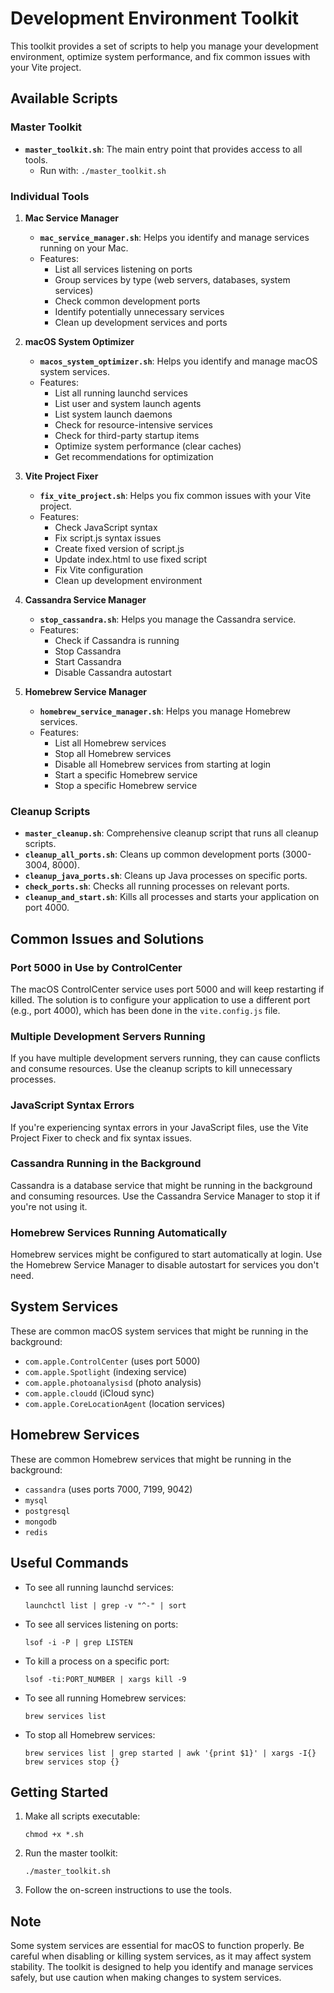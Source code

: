 # Development Environment Toolkit

This toolkit provides a set of scripts to help you manage your development environment, optimize system performance, and fix common issues with your Vite project.

## Available Scripts

### Master Toolkit

- **`master_toolkit.sh`**: The main entry point that provides access to all tools.
  - Run with: `./master_toolkit.sh`

### Individual Tools

1. **Mac Service Manager**
   - **`mac_service_manager.sh`**: Helps you identify and manage services running on your Mac.
   - Features:
     - List all services listening on ports
     - Group services by type (web servers, databases, system services)
     - Check common development ports
     - Identify potentially unnecessary services
     - Clean up development services and ports

2. **macOS System Optimizer**
   - **`macos_system_optimizer.sh`**: Helps you identify and manage macOS system services.
   - Features:
     - List all running launchd services
     - List user and system launch agents
     - List system launch daemons
     - Check for resource-intensive services
     - Check for third-party startup items
     - Optimize system performance (clear caches)
     - Get recommendations for optimization

3. **Vite Project Fixer**
   - **`fix_vite_project.sh`**: Helps you fix common issues with your Vite project.
   - Features:
     - Check JavaScript syntax
     - Fix script.js syntax issues
     - Create fixed version of script.js
     - Update index.html to use fixed script
     - Fix Vite configuration
     - Clean up development environment

4. **Cassandra Service Manager**
   - **`stop_cassandra.sh`**: Helps you manage the Cassandra service.
   - Features:
     - Check if Cassandra is running
     - Stop Cassandra
     - Start Cassandra
     - Disable Cassandra autostart

5. **Homebrew Service Manager**
   - **`homebrew_service_manager.sh`**: Helps you manage Homebrew services.
   - Features:
     - List all Homebrew services
     - Stop all Homebrew services
     - Disable all Homebrew services from starting at login
     - Start a specific Homebrew service
     - Stop a specific Homebrew service

### Cleanup Scripts

- **`master_cleanup.sh`**: Comprehensive cleanup script that runs all cleanup scripts.
- **`cleanup_all_ports.sh`**: Cleans up common development ports (3000-3004, 8000).
- **`cleanup_java_ports.sh`**: Cleans up Java processes on specific ports.
- **`check_ports.sh`**: Checks all running processes on relevant ports.
- **`cleanup_and_start.sh`**: Kills all processes and starts your application on port 4000.

## Common Issues and Solutions

### Port 5000 in Use by ControlCenter

The macOS ControlCenter service uses port 5000 and will keep restarting if killed. The solution is to configure your application to use a different port (e.g., port 4000), which has been done in the `vite.config.js` file.

### Multiple Development Servers Running

If you have multiple development servers running, they can cause conflicts and consume resources. Use the cleanup scripts to kill unnecessary processes.

### JavaScript Syntax Errors

If you're experiencing syntax errors in your JavaScript files, use the Vite Project Fixer to check and fix syntax issues.

### Cassandra Running in the Background

Cassandra is a database service that might be running in the background and consuming resources. Use the Cassandra Service Manager to stop it if you're not using it.

### Homebrew Services Running Automatically

Homebrew services might be configured to start automatically at login. Use the Homebrew Service Manager to disable autostart for services you don't need.

## System Services

These are common macOS system services that might be running in the background:

- `com.apple.ControlCenter` (uses port 5000)
- `com.apple.Spotlight` (indexing service)
- `com.apple.photoanalysisd` (photo analysis)
- `com.apple.cloudd` (iCloud sync)
- `com.apple.CoreLocationAgent` (location services)

## Homebrew Services

These are common Homebrew services that might be running in the background:

- `cassandra` (uses ports 7000, 7199, 9042)
- `mysql`
- `postgresql`
- `mongodb`
- `redis`

## Useful Commands

- To see all running launchd services:
  ```
  launchctl list | grep -v "^-" | sort
  ```

- To see all services listening on ports:
  ```
  lsof -i -P | grep LISTEN
  ```

- To kill a process on a specific port:
  ```
  lsof -ti:PORT_NUMBER | xargs kill -9
  ```

- To see all running Homebrew services:
  ```
  brew services list
  ```

- To stop all Homebrew services:
  ```
  brew services list | grep started | awk '{print $1}' | xargs -I{} brew services stop {}
  ```

## Getting Started

1. Make all scripts executable:
   ```
   chmod +x *.sh
   ```

2. Run the master toolkit:
   ```
   ./master_toolkit.sh
   ```

3. Follow the on-screen instructions to use the tools.

## Note

Some system services are essential for macOS to function properly. Be careful when disabling or killing system services, as it may affect system stability. The toolkit is designed to help you identify and manage services safely, but use caution when making changes to system services. 